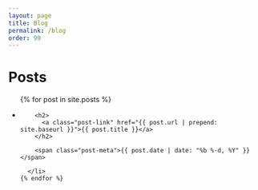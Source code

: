```yaml
---
layout: page
title: Blog
permalink: /blog
order: 99
---
```


<div class="home">

  <h1 class="page-heading">Posts</h1>

  <ul class="post-list">
    {% for post in site.posts %}
      <li>


        <h2>
          <a class="post-link" href="{{ post.url | prepend: site.baseurl }}">{{ post.title }}</a>
        </h2>

        <span class="post-meta">{{ post.date | date: "%b %-d, %Y" }}</span>

      </li>
    {% endfor %}
  </ul>


</div>
